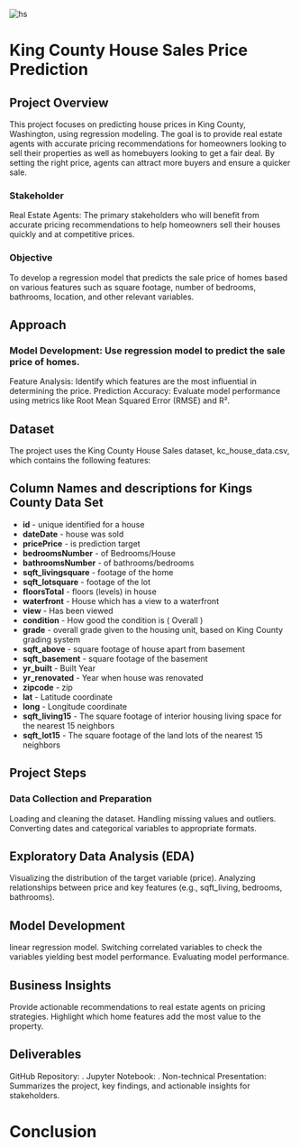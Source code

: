 
![hs](https://github.com/user-attachments/assets/fed54009-3979-44b0-a8a7-4c953624f672)

# King County House Sales Price Prediction
## Project Overview
This project focuses on predicting house prices in King County, Washington, using regression modeling. The goal is to provide real estate agents with accurate pricing recommendations for homeowners looking to sell their properties as well as homebuyers looking to get a fair deal. By setting the right price, agents can attract more buyers and ensure a quicker sale.

### Stakeholder
Real Estate Agents: The primary stakeholders who will benefit from accurate pricing recommendations to help homeowners sell their houses quickly and at competitive prices.

### Objective
To develop a regression model that predicts the sale price of homes based on various features such as square footage, number of bedrooms, bathrooms, location, and other relevant variables.

## Approach
### Model Development: Use regression model to predict the sale price of homes.
Feature Analysis: Identify which features are the most influential in determining the price.
Prediction Accuracy: Evaluate model performance using metrics like Root Mean Squared Error (RMSE) and R².
## Dataset
The project uses the King County House Sales dataset, kc_house_data.csv, which contains the following features:

## Column Names and descriptions for Kings County Data Set
* **id** - unique identified for a house
* **dateDate** - house was sold
* **pricePrice** -  is prediction target
* **bedroomsNumber** -  of Bedrooms/House
* **bathroomsNumber** -  of bathrooms/bedrooms
* **sqft_livingsquare** -  footage of the home
* **sqft_lotsquare** -  footage of the lot
* **floorsTotal** -  floors (levels) in house
* **waterfront** - House which has a view to a waterfront
* **view** - Has been viewed
* **condition** - How good the condition is ( Overall )
* **grade** - overall grade given to the housing unit, based on King County grading system
* **sqft_above** - square footage of house apart from basement
* **sqft_basement** - square footage of the basement
* **yr_built** - Built Year
* **yr_renovated** - Year when house was renovated
* **zipcode** - zip
* **lat** - Latitude coordinate
* **long** - Longitude coordinate
* **sqft_living15** - The square footage of interior housing living space for the nearest 15 neighbors
* **sqft_lot15** - The square footage of the land lots of the nearest 15 neighbors


## Project Steps
### Data Collection and Preparation

Loading and cleaning the dataset.
Handling missing values and outliers.
Converting dates and categorical variables to appropriate formats.

## Exploratory Data Analysis (EDA)

Visualizing the distribution of the target variable (price).
Analyzing relationships between price and key features (e.g., sqft_living, bedrooms, bathrooms).


## Model Development

linear regression model.
Switching correlated variables to check the variables yielding best model performance.
Evaluating model performance.

## Business Insights

Provide actionable recommendations to real estate agents on pricing strategies.
Highlight which home features add the most value to the property.


## Deliverables
GitHub Repository: .
Jupyter Notebook: .
Non-technical Presentation: Summarizes the project, key findings, and actionable insights for stakeholders.


# Conclusion

